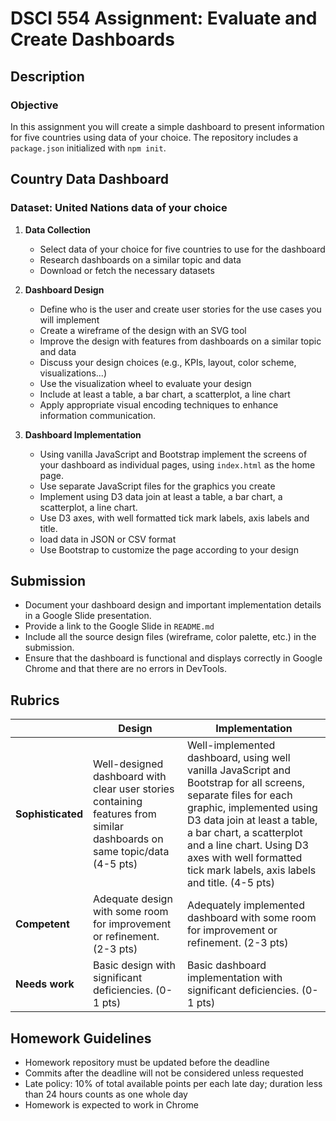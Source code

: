 # DSCI 554 Assignment: Evaluate and Create Dashboards

## Description

### Objective

In this assignment you will create a simple dashboard to present information for five countries using data of your choice. The repository includes a `package.json` initialized with `npm init`.

## Country Data Dashboard

### Dataset: United Nations data of your choice

1. **Data Collection**
   - Select data of your choice for five countries to use for the dashboard
   - Research dashboards on a similar topic and data
   - Download or fetch the necessary datasets

2. **Dashboard Design**
   - Define who is the user and create user stories for the use cases you will implement
   - Create a wireframe of the design with an SVG tool
   - Improve the design with features from dashboards on a similar topic and data
   - Discuss your design choices (e.g., KPIs, layout, color scheme, visualizations...)
   - Use the visualization wheel to evaluate your design
   - Include at least a table, a bar chart, a scatterplot, a line chart
   - Apply appropriate visual encoding techniques to enhance information communication.

3. **Dashboard Implementation**
   - Using vanilla JavaScript and Bootstrap implement the screens of your dashboard as individual pages, using `index.html` as the home page.
   - Use separate JavaScript files for the graphics you create
   - Implement using D3 data join at least a table, a bar chart, a scatterplot, a line chart.
   - Use D3 axes, with well formatted tick mark labels, axis labels and title.
   - load data in JSON or CSV format
   - Use Bootstrap to customize the page according to your design

## Submission

- Document your dashboard design and important implementation details in a Google Slide presentation.
- Provide a link to the Google Slide in `README.md`
- Include all the source design files (wireframe, color palette, etc.) in the submission.
- Ensure that the dashboard is functional and displays correctly in Google Chrome and that there are no errors in DevTools.

## Rubrics

|               | **Design**              | **Implementation** |
| ------------- | ----------------------- | ----------------------- |
| **Sophisticated** | Well-designed dashboard with clear user stories containing features from similar dashboards on same topic/data (4-5 pts) | Well-implemented dashboard, using well vanilla JavaScript and Bootstrap for all screens, separate files for each graphic, implemented using D3 data join at least a table, a bar chart, a scatterplot and a line chart. Using D3 axes with well formatted tick mark labels, axis labels and title. (4-5 pts) |
| **Competent** | Adequate design with some room for improvement or refinement. (2-3 pts) | Adequately implemented dashboard with some room for improvement or refinement. (2-3 pts) |
| **Needs work** | Basic design with significant deficiencies. (0-1 pts) | Basic dashboard implementation with significant deficiencies. (0-1 pts) |

## Homework Guidelines

- Homework repository must be updated before the deadline
- Commits after the deadline will not be considered unless requested
- Late policy: 10% of total available points per each late day; duration less than 24 hours counts as one whole day
- Homework is expected to work in Chrome
